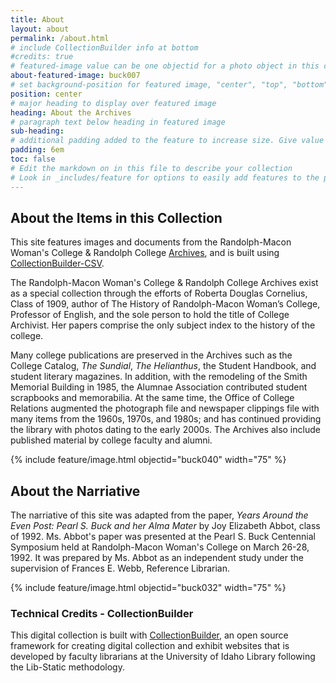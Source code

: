 ```yaml
---
title: About
layout: about
permalink: /about.html
# include CollectionBuilder info at bottom
#credits: true
# featured-image value can be one objectid for a photo object in this collection, a relative path to an image in this project, or a full url to any image. If left blank, no featured image will appear at top of About page.
about-featured-image: buck007
# set background-position for featured image, "center", "top", "bottom"
position: center
# major heading to display over featured image
heading: About the Archives
# paragraph text below heading in featured image
sub-heading: 
# additional padding added to the feature to increase size. Give value in em or px, e.g. "5em".
padding: 6em
toc: false
# Edit the markdown on in this file to describe your collection
# Look in _includes/feature for options to easily add features to the page
---
```


## About the Items in this Collection

This site features images and documents from the Randolph-Macon Woman's College & Randolph College [Archives](https://library.randolphcollege.edu/archives), and is built using [CollectionBuilder-CSV](https://github.com/CollectionBuilder/collectionbuilder-csv).

The Randolph-Macon Woman's College & Randolph College Archives exist as a special collection through the efforts of Roberta Douglas Cornelius, Class of 1909, author of The History of Randolph-Macon Woman’s College, Professor of English, and the sole person to hold the title of College Archivist. Her papers comprise the only subject index to the history of the college.

Many college publications are preserved in the Archives such as the College Catalog, *The Sundial*, *The Helianthus*, the Student Handbook, and student literary magazines. In addition, with the remodeling of the Smith Memorial Building in 1985, the Alumnae Association contributed student scrapbooks and memorabilia. At the same time, the Office of College Relations augmented the photograph file and newspaper clippings file with many items from the 1960s, 1970s, and 1980s; and has continued providing the library with photos dating to the early 2000s. The Archives also include published material by college faculty and alumni.

{% include feature/image.html objectid="buck040" width="75" %}

## About the Narriative

The narriative of this site was adapted from the paper, *Years Around the Even Post: Pearl S. Buck and her Alma Mater* by Joy Elizabeth Abbot, class of 1992.  Ms. Abbot's paper was presented at the Pearl S. Buck Centennial Symposium held at Randolph-Macon 
Woman's College on March 26-28, 1992. It was prepared by Ms. Abbot as an 
independent study under the supervision of Frances E. Webb, Reference Librarian.

{% include feature/image.html objectid="buck032" width="75" %}

### Technical Credits - CollectionBuilder

This digital collection is built with [CollectionBuilder](https://collectionbuilder.github.io/), an open source framework for creating digital collection and exhibit websites that is developed by faculty librarians at the University of Idaho Library following the Lib-Static methodology.